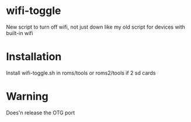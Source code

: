# wifi-toggle
New script to turn off wifi, not just down like my old script for devices with built-in wifi

# Installation 
Install wifi-toggle.sh in roms/tools or roms2/tools if 2 sd cards

# Warning
Does'n release the OTG port
